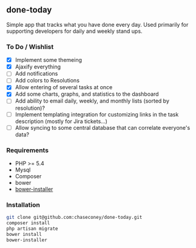 ## done-today

Simple app that tracks what you have done every day. Used primarily for supporting developers for daily and weekly stand ups.

### To Do / Wishlist
- [x] Implement some themeing
- [x] Ajaxify everything
- [ ] Add notifications
- [ ] Add colors to Resolutions
- [x] Allow entering of several tasks at once
- [x] Add some charts, graphs, and statistics to the dashboard
- [ ] Add ability to email daily, weekly, and monthly lists (sorted by resolution)?
- [ ] Implement templating integration for customizing links in the task description (mostly for Jira tickets...)
- [ ] Allow syncing to some central database that can correlate everyone's data?

### Requirements
* PHP >= 5.4
* Mysql
* Composer
* bower
* [bower-installer](https://www.npmjs.org/package/bower-installer)

### Installation

```bash
git clone git@github.com:chaseconey/done-today.git
composer install
php artisan migrate
bower install
bower-installer
```
